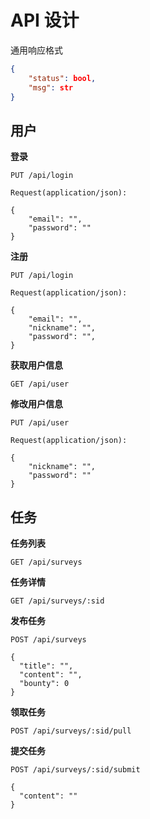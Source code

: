 # API 设计

通用响应格式

```json
{
    "status": bool,
    "msg": str
}
```



## 用户

**登录**

```http
PUT /api/login

Request(application/json):

{
    "email": "",
    "password": ""
}
```



**注册**

```http
PUT /api/login

Request(application/json):

{
    "email": "",
    "nickname": "",
    "password": "",
}
```



**获取用户信息**

```http
GET /api/user
```



**修改用户信息**

```http
PUT /api/user

Request(application/json):

{
    "nickname": "",
    "password": ""
}
```





## 任务

**任务列表**

```http
GET /api/surveys
```



**任务详情**

```http
GET /api/surveys/:sid
```



**发布任务**

```http
POST /api/surveys

{
  "title": "",
  "content": "",
  "bounty": 0
}
```



**领取任务**

```http
POST /api/surveys/:sid/pull
```



**提交任务**

```http
POST /api/surveys/:sid/submit

{
  "content": ""
}
```






